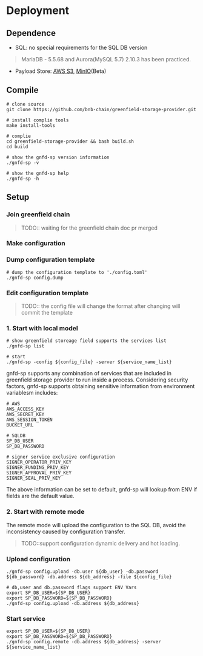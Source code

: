 # Deployment
## Dependence
* SQL: no special requirements for the SQL DB version
> MariaDB - 5.5.68 and Aurora(MySQL 5.7) 2.10.3 has been practiced.
* Payload Store: [AWS S3](https://aws.amazon.com/cn/s3/), [MinIO](https://min.io/)(Beta)

## Compile
```shell
# clone source
git clone https://github.com/bnb-chain/greenfield-storage-provider.git

# install complie tools
make install-tools 

# complie
cd greenfield-storage-provider && bash build.sh
cd build

# show the gnfd-sp version information
./gnfd-sp -v 

# show the gnfd-sp help
./gnfd-sp -h
```
## Setup
### Join greenfield chain
> TODO:: waiting for the greenfield chain doc pr merged

### Make configuration
### Dump configuration template
  ```shell
  # dump the configuration template to './config.toml'
  ./gnfd-sp config.dump
  ```


### Edit configuration template
> TODO:: the config file will change the format after changing will commit the template

### 1. Start with local model
```shell
# show greenfield storeage field supports the services list 
./gnfd-sp list

# start 
./gnfd-sp -config ${config_file} -server ${service_name_list}
```
gnfd-sp supports any combination of services that are included in greenfield storage provider to run inside a process.
Considering security factors, gnfd-sp supports obtaining sensitive information from environment variablesm includes:
```shell
# AWS
AWS_ACCESS_KEY
AWS_SECRET_KEY
AWS_SESSION_TOKEN
BUCKET_URL

# SQLDB
SP_DB_USER
SP_DB_PASSWORD

# signer service exclusive configuration
SIGNER_OPERATOR_PRIV_KEY
SIGNER_FUNDING_PRIV_KEY
SIGNER_APPROVAL_PRIV_KEY
SIGNER_SEAL_PRIV_KEY
```
The above information can be set to default, gnfd-sp will lookup from ENV if fields are the default value.

### 2. Start with remote mode
The remote mode will upload the configuration to the SQL DB, avoid the inconsistency caused by configuration transfer.
> TODO::support configuration dynamic delivery and hot loading.

### Upload configuration
  ```shell
  ./gnfd-sp config.upload -db.user ${db_user} -db.password ${db_password} -db.address ${db_address} -file ${config_file}
  
  # db,user and db.password flags support ENV Vars
  export SP_DB_USER=${SP_DB_USER}
  export SP_DB_PASSWORD=${SP_DB_PASSWORD}
  ./gnfd-sp config.upload -db.address ${db_address}
  
  ```


### Start service
  ```shell
  export SP_DB_USER=${SP_DB_USER}
  export SP_DB_PASSWORD=${SP_DB_PASSWORD}
  ./gnfd-sp config.remote -db.address ${db_address} -server ${service_name_list}
  ```

  

  

  
